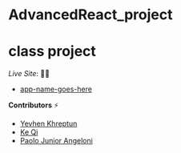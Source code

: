 # AdvancedReact_project
# class project

_Live Site_: 🧑‍💻

- [app-name-goes-here](https://paolojr90.github.io/AdvancedReact_project/)




**Contributors** ⚡
- [Yevhen Khreptun](https://github.com/khreptunyevhen)
- [Ke Qi](https://github.com/Shellaqi)
- [Paolo Junior Angeloni](https://github.com/PaoloJr90)

